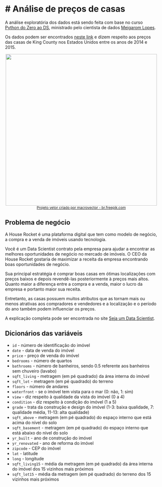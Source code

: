 # # Análise de preços de casas

A análise exploratória dos dados está sendo feita com base no curso [Python do Zero ao DS](https://www.youtube.com/playlist?list=PLZlkyCIi8bMprZgBsFopRQMG_Kj1IA1WG), ministrado pelo cientista de dados [Meigarom Lopes](https://br.linkedin.com/in/meigarom).

Os dados podem ser encontrados [neste link](https://www.kaggle.com/harlfoxem/housesalesprediction) e dizem respeito aos preços das casas de King County nos Estados Unidos entre os anos de 2014 e 2015.

<p><center><img width=500 src="https://image.freepik.com/vetores-gratis/agencia-imobiliaria-fluxograma-isometrico-e-clientes-casas-para-venda-e-aluguel-de-ilustracao-vetorial_1284-30401.jpg"></center>
<small><center><a href="https://br.freepik.com/vetores/projeto">Projeto vetor criado por macrovector - br.freepik.com</a></center></small></p>

## Problema de negócio

A House Rocket é uma plataforma digital que tem como modelo de negócio, a compra e a venda de imóveis usando tecnologia.

Você é um Data Scientist contrato pela empresa para ajudar a encontrar as melhores oportunidades de negócio no mercado de imóveis. O CEO da House Rocket gostaria de maximizar a receita da empresa encontrando boas oportunidades de negócio.

Sua principal estratégia é comprar boas casas em ótimas localizações com preços baixos e depois revendê-las posteriormente à preços mais altos. Quanto maior a diferença entre a compra e a venda, maior o lucro da empresa e portanto maior sua receita.

Entretanto, as casas possuem muitos atributos que as tornam mais ou menos atrativas aos compradores e vendedores e a localização e o período do ano também podem influenciar os preços.

A explicação completa pode ser encontrada no site [Seja um Data Scientist](https://sejaumdatascientist.com/os-5-projetos-de-data-science-que-fara-o-recrutador-olhar-para-voce/).

## Dicionários das variáveis
- `id` - número de identificação do imóvel
- `date` - data de venda do imóvel
- `price` - preço de venda do imóvel
- `bedrooms` - número de quartos
- `bathrooms` - número de banheiros, sendo 0.5 referente aos banheiros sem chuveiro (lavabo)
- `sqft_living` - metragem (em pé quadrado) da área interna do imóvel
- `sqft_lot` - metragem (em pé quadrado) do terreno
- `floors` - número de andares
- `waterfront` - se o imóvel tem vista para o mar (0: não, 1: sim)
- `view` - diz respeito à qualidade da vista do imóvel (0 a 4)
- `condition` - diz respeito à condição do imóvel (1 a 5)
- `grade` - trata da construção e design do imóvel (1-3: baixa qualidade, 7: qualidade média, 11-13: alta qualidade)
- `sqft_above` - metragem (em pé quadrado) do espaço interno que está acima do nível do solo
- `sqft_basement` - metragem (em pé quadrado) do espaço interno que está abaixo do nível do solo
- `yr_built` - ano de construção do imóvel
- `yr_renovated` - ano de reforma do imóvel
- `zipcode` - CEP do imóvel
- `lat` - latitude
- `long` - longitude
- `sqft_living15` - média da metragem (em pé quadrado) da área interna do imóvel dos 15 vizinhos mais próximos
- `sqft_lot15` - média da metragem (em pé quadrado) do terreno dos 15 vizinhos mais próximos
